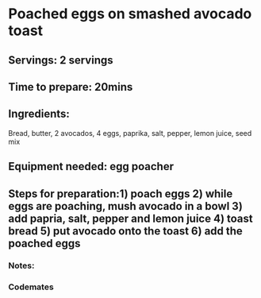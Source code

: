 # Poached eggs on smashed avocado toast

## Servings: 2 servings 

## Time to prepare: 20mins

## Ingredients:
Bread, butter, 2 avocados, 4 eggs, paprika, salt, pepper, lemon juice, seed mix

## Equipment needed: egg poacher


## Steps for preparation:1) poach eggs 2) while eggs are poaching, mush avocado in a bowl 3) add papria, salt, pepper and lemon juice 4) toast bread 5) put avocado onto the toast 6) add the poached eggs



### Notes:



### Codemates #
